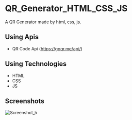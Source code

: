 # QR_Generator_HTML_CSS_JS
A QR Generator made by html, css, js.

## Using Apis
- QR Code Api (https://goqr.me/api/)

## Using Technologies
- HTML
- CSS
- JS

## Screenshots
![Screenshot_5](https://user-images.githubusercontent.com/90706926/222051339-998e49e5-2be6-415c-afe1-e089d74fb898.png)
